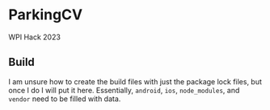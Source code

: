 # ParkingCV
WPI Hack 2023

## Build

I am unsure how to create the build files with just the package lock files,
but once I do I will put it here. Essentially, `android`, `ios`, `node_modules`,
and `vendor` need to be filled with data.
